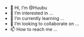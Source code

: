 - 👋 Hi, I’m @Huubu
- 👀 I’m interested in ...
- 🌱 I’m currently learning ...
- 💞️ I’m looking to collaborate on ...
- 📫 How to reach me ...

<!---
Huubu/Huubu is a ✨ special ✨ repository because its `README.md` (this file) appears on your GitHub profile.
You can click the Preview link to take a look at your changes.
--->

